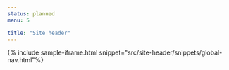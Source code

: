 ```yaml
---
status: planned
menu: 5

title: "Site header"
---
```


{% include sample-iframe.html snippet="src/site-header/snippets/global-nav.html"%}
